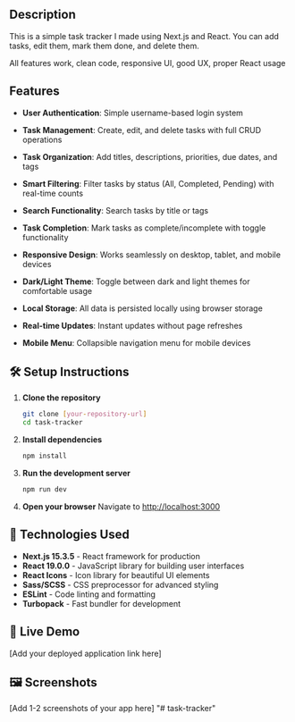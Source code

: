 
##  Description

This is a simple task tracker I made using Next.js and React. You can add tasks, edit them, mark them done, and delete them.

All features work, clean code, responsive UI, good UX, proper React usage


##  Features

- **User Authentication**: Simple username-based login system

- **Task Management**: Create, edit, and delete tasks with full CRUD operations

- **Task Organization**: Add titles, descriptions, priorities, due dates, and tags

- **Smart Filtering**: Filter tasks by status (All, Completed, Pending) with real-time counts

- **Search Functionality**: Search tasks by title or tags


- **Task Completion**: Mark tasks as complete/incomplete with toggle functionality

- **Responsive Design**: Works seamlessly on desktop, tablet, and mobile devices

- **Dark/Light Theme**: Toggle between dark and light themes for comfortable usage

- **Local Storage**: All data is persisted locally using browser storage

- **Real-time Updates**: Instant updates without page refreshes

- **Mobile Menu**: Collapsible navigation menu for mobile devices

## 🛠 Setup Instructions

1. **Clone the repository**

   ```bash
   git clone [your-repository-url]
   cd task-tracker
   ```

2. **Install dependencies**

   ```bash
   npm install
   ```

3. **Run the development server**

   ```bash
   npm run dev
   ```

4. **Open your browser**
   Navigate to [http://localhost:3000](http://localhost:3000)

## 🧰 Technologies Used

- **Next.js 15.3.5** - React framework for production
- **React 19.0.0** - JavaScript library for building user interfaces
- **React Icons** - Icon library for beautiful UI elements
- **Sass/SCSS** - CSS preprocessor for advanced styling
- **ESLint** - Code linting and formatting
- **Turbopack** - Fast bundler for development

## 🔗 Live Demo

[Add your deployed application link here]

## 🖼 Screenshots

[Add 1-2 screenshots of your app here]
"# task-tracker" 
